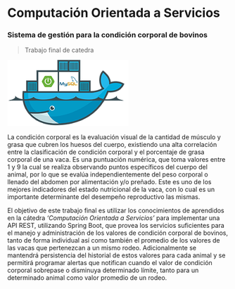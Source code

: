 # Computación Orientada a Servicios
### Sistema de gestión para la condición corporal de bovinos 
> Trabajo final de catedra

![icon](/src/main/resources/icon.png)

La condición corporal es la evaluación visual de la cantidad de músculo y grasa que cubren los huesos del cuerpo, existiendo una alta correlación entre la clasificación de condición corporal y el porcentaje de grasa corporal de una vaca. Es una puntuación numérica, que toma valores entre 1 y 9 la cual se  realiza observando puntos específicos del cuerpo del animal, por lo que se evalúa independientemente del peso corporal o llenado del abdomen por alimentación y/o preñado. Este es uno de los mejores indicadores del estado nutricional de la vaca, con lo cual es un importante determinante del desempeño reproductivo las mismas. 

El objetivo de este trabajo final es utilizar los conocimientos de aprendidos en la cátedra _‘Computación Orientada a Servicios’_ para implementar una API REST, utilizando Spring Boot, que provea los servicios suficientes para el manejo y administración de los valores de condición corporal de bovinos, tanto de forma individual así como también el promedio de los valores de las vacas que pertenezcan a un mismo rodeo. Adicionalmente se mantendrá persistencia del historial de estos valores para cada animal y se permitirá programar alertas que notifican cuando el valor de condición corporal sobrepase o disminuya determinado límite, tanto para un determinado animal como valor promedio de un rodeo.
